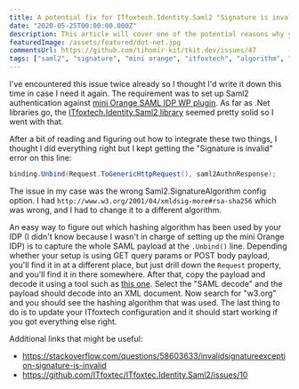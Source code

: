 ```yaml
---
title: A potential fix for ITfoxtech.Identity.Saml2 "Signature is invalid" error
date: "2020-05-25T00:00:00.000Z"
description: This article will cover one of the potential reasons why you're getting the invalid signature error when you're trying to authenticate against and IDP.
featuredImage: /assets/featured/dot-net.jpg
commentsUrl: https://github.com/tihomir-kit/tkit.dev/issues/47
tags: ["saml2", "signature", "mini orange", "itfoxtech", "algorithm", "hashing"]
---
```


I've encountered this issue twice already so I thought I'd write it down this time in case I need it again. The requirement was to set up Saml2 authentication against [mini Orange SAML IDP WP plugin](https://wordpress.org/plugins/miniorange-wp-as-saml-idp/). As far as .Net libraries go, the [ITfoxtech.Identity.Saml2 library](https://www.itfoxtec.com/identitysaml2) seemed pretty solid so I went with that.

After a bit of reading and figuring out how to integrate these two things, I thought I did everything right but I kept getting the "Signature is invalid" error on this line:

```cs
binding.Unbind(Request.ToGenericHttpRequest(), saml2AuthnResponse);
```

The issue in my case was the wrong Saml2.SignatureAlgorithm config option. I had `http://www.w3.org/2001/04/xmldsig-more#rsa-sha256` which was wrong, and I had to change it to a different algorithm.

An easy way to figure out which hashing algorithm has been used by your IDP (I didn't know because I wasn't in charge of setting up the mini Orange IDP) is to capture the whole SAML payload at the `.Unbind()` line. Depending whether your setup is using GET query params or POST body payload, you'll find it in at a different place, but just drill down the `Request` property, and you'll find it in there somewhere. After that, copy the payload and decode it using a tool such as [this one](https://toolbox.googleapps.com/apps/encode_decode/). Select the "SAML decode" and the payload should decode into an XML document. Now search for "w3.org" and you should see the hashing algorithm that was used. The last thing to do is to update your ITfoxtech configuration and it should start working if you got everything else right.

Additional links that might be useful:

- https://stackoverflow.com/questions/58603633/invalidsignatureexception-signature-is-invalid
- https://github.com/ITfoxtec/ITfoxtec.Identity.Saml2/issues/10